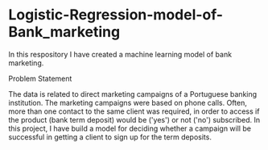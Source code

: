 # Logistic-Regression-model-of-Bank_marketing
In this respository I have created a machine learning model of bank marketing.

Problem Statement 

The data is related to direct marketing campaigns of a Portuguese banking institution. The marketing campaigns were based on phone calls. Often, more than one contact to the same client was required, in order to access if the product (bank term deposit) would be ('yes') or not ('no') subscribed. 
In this project, I have build a model for deciding whether a campaign will be successful in getting a client to sign up for the term deposits.
